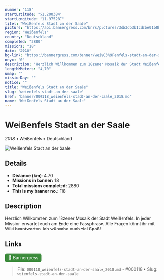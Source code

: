 ```yaml
---
nummer: "118"
startLatitude: "51.200384"
startLongitude: "11.975287"
titel: "Weißenfels Stadt an der Saale"
picture: "https://api.bannergress.com/bnrs/pictures/3db3db3b1cd2be01b8bf9b55aa6a3dc2"
region: "Weißenfels"
country: "Deutschland"
completed: "2880"
missions: "18"
date: "2018"
bg-link: "https://bannergress.com/banner/wei%C3%9Fenfels-stadt-an-der-saale-c456"
onyx: "0"
description: "Herzlich Willkommen zum 18zener Mosaik der Stadt Weißenfels. In jeder Mission erwartet euch am Ende eine Passphrase. Alle Fragen könnt ihr mit Wiki beantworten. Ich wünsche euch viel Spaß!"
lengthKMeters: "4,70"
umap: ""
missionDay: ""
notice: ""
title: "Weißenfels Stadt an der Saale"
slug: "weienfels-stadt-an-der-saale"
href: "banner/000118_weienfels-stadt-an-der-saale_2018.md"
name: "Weißenfels Stadt an der Saale"
---
```

# Weißenfels Stadt an der Saale

*2018* • Weißenfels • Deutschland

![Weißenfels Stadt an der Saale](https://api.bannergress.com/bnrs/pictures/3db3db3b1cd2be01b8bf9b55aa6a3dc2)



## Details
- **Distance (km):** 4.70
- **Missions in banner:** 18
- **Total missions completed:** 2880
- **This is my banner no.:** 118



## Description
Herzlich Willkommen zum 18zener Mosaik der Stadt Weißenfels. In jeder Mission erwartet euch am Ende eine Passphrase. Alle Fragen könnt ihr mit Wiki beantworten. Ich wünsche euch viel Spaß!



## Links
<a href="https://bannergress.com/banner/wei%C3%9Fenfels-stadt-an-der-saale-c456" target="_blank" style="display:inline-block;margin-right:8px;padding:6px 12px;background:#3c8b3c;color:#fff;text-decoration:none;border-radius:6px;">🔗 Bannergress</a>



> File: `000118_weienfels-stadt-an-der-saale_2018.md`
> • #000118
> • Slug: `weienfels-stadt-an-der-saale`
